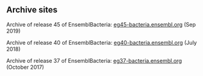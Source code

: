 ## Archive sites

Archive of release 45 of EnsemblBacteria: [eg45-bacteria.ensembl.org](http://eg45-bacteria.ensembl.org) (Sep 2019)

Archive of release 40 of EnsemblBacteria: [eg40-bacteria.ensembl.org](http://eg45-bacteria.ensembl.org) (July 2018)

Archive of release 37 of EnsemblBacteria: [eg37-bacteria.ensembl.org](http://eg37-bacteria.ensembl.org) (October 2017)
